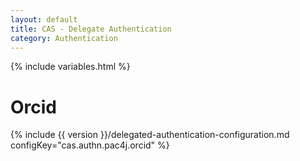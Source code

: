 ```yaml
---
layout: default
title: CAS - Delegate Authentication
category: Authentication
---
```


{% include variables.html %}

# Orcid

{% include {{ version }}/delegated-authentication-configuration.md configKey="cas.authn.pac4j.orcid" %}
